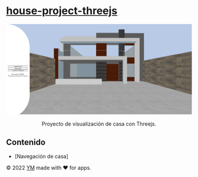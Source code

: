 # [house-project-threejs](https://github.com/yef-marcano/house-project-ym)

<p align="center">
  <img src="https://github.com/yef-marcano/house-project-ym/blob/985ef08c310694e2d2dd7904c8f4ca4067f4c38d/src/img/house-project-ym.jpg">
  <p align="center">Proyecto de visualización de casa con Threejs.</p>
</p>

## Contenido
* [Navegación de casa]

© 2022 [YM](https://ymrest.com/) made with ❤️ for apps.